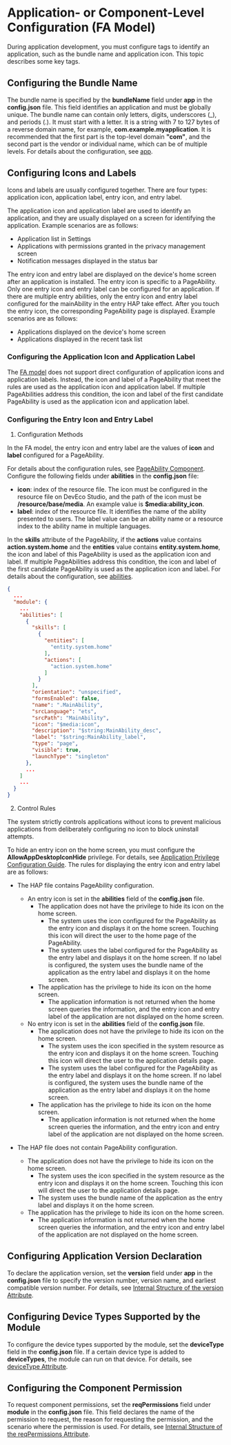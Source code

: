 # Application- or Component-Level Configuration (FA Model)
<!--Kit: Ability Kit-->
<!--Subsystem: BundleManager-->
<!--Owner: @wanghang904-->
<!--Designer: @hanfeng6-->
<!--Tester: @kongjing2-->
<!--Adviser: @Brilliantry_Rui-->


During application development, you must configure tags to identify an application, such as the bundle name and application icon. This topic describes some key tags.


## Configuring the Bundle Name

The bundle name is specified by the **bundleName** field under **app** in the **config.json** file. This field identifies an application and must be globally unique. The bundle name can contain only letters, digits, underscores (_), and periods (.). It must start with a letter. It is a string with 7 to 127 bytes of a reverse domain name, for example, **com.example.myapplication**. It is recommended that the first part is the top-level domain **"com"**, and the second part is the vendor or individual name, which can be of multiple levels. For details about the configuration, see [app](../quick-start/app-structure.md).

## Configuring Icons and Labels

Icons and labels are usually configured together. There are four types: application icon, application label, entry icon, and entry label.

The application icon and application label are used to identify an application, and they are usually displayed on a screen for identifying the application. Example scenarios are as follows:
* Application list in Settings
* Applications with permissions granted in the privacy management screen
* Notification messages displayed in the status bar


The entry icon and entry label are displayed on the device's home screen after an application is installed. The entry icon is specific to a PageAbility. Only one entry icon and entry label can be configured for an application. If there are multiple entry abilities, only the entry icon and entry label configured for the mainAbility in the entry HAP take effect. After you touch the entry icon, the corresponding PageAbility page is displayed. Example scenarios are as follows:
* Applications displayed on the device's home screen
* Applications displayed in the recent task list

### Configuring the Application Icon and Application Label
The [FA model](ability-terminology.md#fa-model) does not support direct configuration of application icons and application labels. Instead, the icon and label of a PageAbility that meet the rules are used as the application icon and application label. If multiple PageAbilities address this condition, the icon and label of the first candidate PageAbility is used as the application icon and application label.

### Configuring the Entry Icon and Entry Label

1. Configuration Methods

In the FA model, the entry icon and entry label are the values of **icon** and **label** configured for a PageAbility.

For details about the configuration rules, see [PageAbility Component](pageability-configuration.md). Configure the following fields under **abilities** in the **config.json** file:
* **icon**: index of the resource file. The icon must be configured in the resource file on DevEco Studio, and the path of the icon must be **/resource/base/media**. An example value is **$media:ability_icon**.
* **label**: index of the resource file. It identifies the name of the ability presented to users. The label value can be an ability name or a resource index to the ability name in multiple languages.

In the **skills** attribute of the PageAbility, if the **actions** value contains **action.system.home** and the **entities** value contains **entity.system.home**, the icon and label of this PageAbility is used as the application icon and label. If multiple PageAbilities address this condition, the icon and label of the first candidate PageAbility is used as the application icon and label. For details about the configuration, see [abilities](../quick-start/module-structure.md).

```json
{
  ...
  "module": {
    ...
    "abilities": [
      {
        "skills": [
          {
            "entities": [
              "entity.system.home"
            ],
            "actions": [
              "action.system.home"
            ]
          }
        ],
        "orientation": "unspecified",
        "formsEnabled": false,
        "name": ".MainAbility",
        "srcLanguage": "ets",
        "srcPath": "MainAbility",
        "icon": "$media:icon",
        "description": "$string:MainAbility_desc",
        "label": "$string:MainAbility_label",
        "type": "page",
        "visible": true,
        "launchType": "singleton"
      },
      ...
    ]
    ...
  }
}
```

2. Control Rules

The system strictly controls applications without icons to prevent malicious applications from deliberately configuring no icon to block uninstall attempts.

To hide an entry icon on the home screen, you must configure the **AllowAppDesktopIconHide** privilege.<!--Del--> For details, see [Application Privilege Configuration Guide](../../device-dev/subsystems/subsys-app-privilege-config-guide.md).<!--DelEnd--> The rules for displaying the entry icon and entry label are as follows:

* The HAP file contains PageAbility configuration.
  * An entry icon is set in the **abilities** field of the **config.json** file.
    * The application does not have the privilege to hide its icon on the home screen.
      * The system uses the icon configured for the PageAbility as the entry icon and displays it on the home screen. Touching this icon will direct the user to the home page of the PageAbility.
      * The system uses the label configured for the PageAbility as the entry label and displays it on the home screen. If no label is configured, the system uses the bundle name of the application as the entry label and displays it on the home screen.
    * The application has the privilege to hide its icon on the home screen.
      * The application information is not returned when the home screen queries the information, and the entry icon and entry label of the application are not displayed on the home screen.
  * No entry icon is set in the **abilities** field of the **config.json** file.
    * The application does not have the privilege to hide its icon on the home screen.
      * The system uses the icon specified in the system resource as the entry icon and displays it on the home screen. Touching this icon will direct the user to the application details page.
      * The system uses the label configured for the PageAbility as the entry label and displays it on the home screen. If no label is configured, the system uses the bundle name of the application as the entry label and displays it on the home screen.
    * The application has the privilege to hide its icon on the home screen.
        * The application information is not returned when the home screen queries the information, and the entry icon and entry label of the application are not displayed on the home screen.

* The HAP file does not contain PageAbility configuration.
  * The application does not have the privilege to hide its icon on the home screen.
    * The system uses the icon specified in the system resource as the entry icon and displays it on the home screen. Touching this icon will direct the user to the application details page.
    * The system uses the bundle name of the application as the entry label and displays it on the home screen.
  * The application has the privilege to hide its icon on the home screen.
    * The application information is not returned when the home screen queries the information, and the entry icon and entry label of the application are not displayed on the home screen.

## Configuring Application Version Declaration

To declare the application version, set the **version** field under **app** in the **config.json** file to specify the version number, version name, and earliest compatible version number. For details, see [Internal Structure of the version Attribute](../quick-start/app-structure.md#internal-structure-of-the-version-attribute).

## Configuring Device Types Supported by the Module

To configure the device types supported by the module, set the **deviceType** field in the **config.json** file. If a certain device type is added to **deviceTypes**, the module can run on that device. For details, see [deviceType Attribute](../quick-start/module-structure.md#devicetype-attribute).

## Configuring the Component Permission

To request component permissions, set the **reqPermissions** field under **module** in the **config.json** file. This field declares the name of the permission to request, the reason for requesting the permission, and the scenario where the permission is used. For details, see [Internal Structure of the reqPermissions Attribute](../quick-start/module-structure.md#internal-structure-of-the-reqpermissions-attribute).
